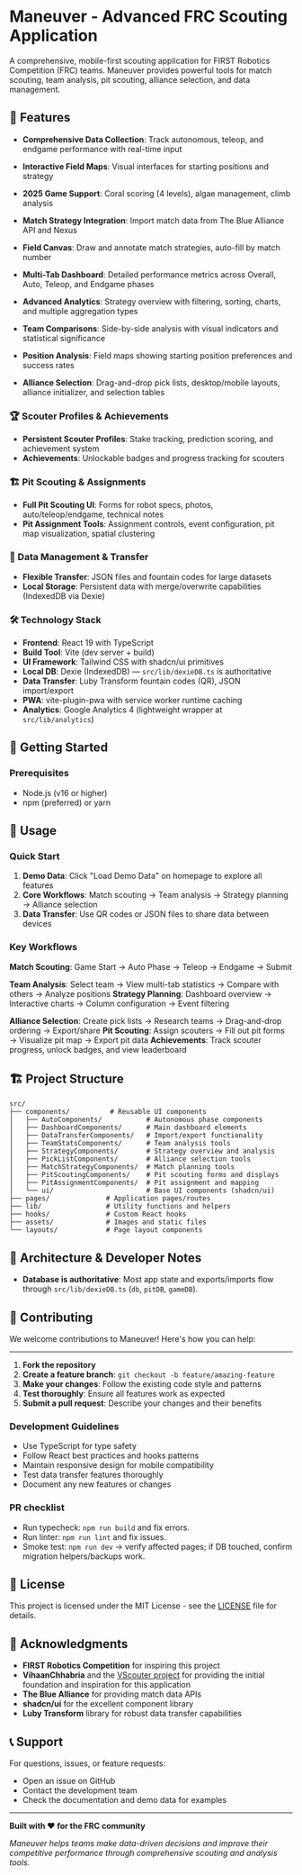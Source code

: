 # Maneuver - Advanced FRC Scouting Application

A comprehensive, mobile-first scouting application for FIRST Robotics Competition (FRC) teams. Maneuver provides powerful tools for match scouting, team analysis, pit scouting, alliance selection, and data management.


## 🚀 Features


- **Comprehensive Data Collection**: Track autonomous, teleop, and endgame performance with real-time input
- **Interactive Field Maps**: Visual interfaces for starting positions and strategy
- **2025 Game Support**: Coral scoring (4 levels), algae management, climb analysis
- **Match Strategy Integration**: Import match data from The Blue Alliance API and Nexus
- **Field Canvas**: Draw and annotate match strategies, auto-fill by match number

- **Multi-Tab Dashboard**: Detailed performance metrics across Overall, Auto, Teleop, and Endgame phases
- **Advanced Analytics**: Strategy overview with filtering, sorting, charts, and multiple aggregation types
- **Team Comparisons**: Side-by-side analysis with visual indicators and statistical significance
- **Position Analysis**: Field maps showing starting position preferences and success rates
- **Alliance Selection**: Drag-and-drop pick lists, desktop/mobile layouts, alliance initializer, and selection tables


### 🏆 Scouter Profiles & Achievements
- **Persistent Scouter Profiles**: Stake tracking, prediction scoring, and achievement system
- **Achievements**: Unlockable badges and progress tracking for scouters

### 🏗️ Pit Scouting & Assignments
- **Full Pit Scouting UI**: Forms for robot specs, photos, auto/teleop/endgame, technical notes
- **Pit Assignment Tools**: Assignment controls, event configuration, pit map visualization, spatial clustering

### 📱 Data Management & Transfer
- **Flexible Transfer**: JSON files and fountain codes for large datasets
- **Local Storage**: Persistent data with merge/overwrite capabilities (IndexedDB via Dexie)

### 🛠️ Technology Stack

- **Frontend**: React 19 with TypeScript
- **Build Tool**: Vite (dev server + build)
- **UI Framework**: Tailwind CSS with shadcn/ui primitives
- **Local DB**: Dexie (IndexedDB) — `src/lib/dexieDB.ts` is authoritative
- **Data Transfer**: Luby Transform fountain codes (QR), JSON import/export
- **PWA**: vite-plugin-pwa with service worker runtime caching
- **Analytics**: Google Analytics 4 (lightweight wrapper at `src/lib/analytics`)



## 🚀 Getting Started

### Prerequisites

- Node.js (v16 or higher)
- npm (preferred) or yarn

## 📖 Usage

### Quick Start

1. **Demo Data**: Click "Load Demo Data" on homepage to explore all features
2. **Core Workflows**: Match scouting → Team analysis → Strategy planning → Alliance selection
3. **Data Transfer**: Use QR codes or JSON files to share data between devices

### Key Workflows

**Match Scouting**: Game Start → Auto Phase → Teleop → Endgame → Submit

**Team Analysis**: Select team → View multi-tab statistics → Compare with others → Analyze positions
**Strategy Planning**: Dashboard overview → Interactive charts → Column configuration → Event filtering

**Alliance Selection**: Create pick lists → Research teams → Drag-and-drop ordering → Export/share
**Pit Scouting**: Assign scouters → Fill out pit forms → Visualize pit map → Export pit data
**Achievements**: Track scouter progress, unlock badges, and view leaderboard

## 🏗️ Project Structure

```
src/
├── components/          # Reusable UI components
│   ├── AutoComponents/           # Autonomous phase components
│   ├── DashboardComponents/      # Main dashboard elements
│   ├── DataTransferComponents/   # Import/export functionality
│   ├── TeamStatsComponents/      # Team analysis tools
│   ├── StrategyComponents/       # Strategy overview and analysis
│   ├── PickListComponents/       # Alliance selection tools
│   ├── MatchStrategyComponents/  # Match planning tools
│   ├── PitScoutingComponents/    # Pit scouting forms and displays
│   ├── PitAssignmentComponents/  # Pit assignment and mapping
│   └── ui/                       # Base UI components (shadcn/ui)
├── pages/              # Application pages/routes
├── lib/                # Utility functions and helpers
├── hooks/              # Custom React hooks
├── assets/             # Images and static files
└── layouts/            # Page layout components
```

## 🔧 Architecture & Developer Notes

- **Database is authoritative**: Most app state and exports/imports flow through `src/lib/dexieDB.ts` (`db`, `pitDB`, `gameDB`).

## 🤝 Contributing

We welcome contributions to Maneuver! Here's how you can help:

---

1. **Fork the repository**
2. **Create a feature branch**: `git checkout -b feature/amazing-feature`
3. **Make your changes**: Follow the existing code style and patterns
4. **Test thoroughly**: Ensure all features work as expected
5. **Submit a pull request**: Describe your changes and their benefits
### Development Guidelines
- Use TypeScript for type safety
- Follow React best practices and hooks patterns
- Maintain responsive design for mobile compatibility
- Test data transfer features thoroughly
- Document any new features or changes

### PR checklist
- Run typecheck: `npm run build` and fix errors.
- Run linter: `npm run lint` and fix issues.
- Smoke test: `npm run dev` → verify affected pages; if DB touched, confirm migration helpers/backups work.

## 📝 License

This project is licensed under the MIT License - see the [LICENSE](LICENSE) file for details.

## 🙏 Acknowledgments

- **FIRST Robotics Competition** for inspiring this project
- **VihaanChhabria** and the [VScouter project](https://github.com/VihaanChhabria/VScouter) for providing the initial foundation and inspiration for this application
- **The Blue Alliance** for providing match data APIs
- **shadcn/ui** for the excellent component library
- **Luby Transform** library for robust data transfer capabilities

## 📞 Support

For questions, issues, or feature requests:
- Open an issue on GitHub
- Contact the development team
- Check the documentation and demo data for examples

---

**Built with ❤️ for the FRC community**

*Maneuver helps teams make data-driven decisions and improve their competitive performance through comprehensive scouting and analysis tools.*

